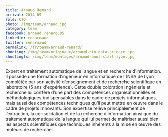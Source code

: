 ```yaml
---
title: Arnaud Renard
arrival: 2014-09
role: CTO
photo: /img/team/arnaud.jpg
category: team
facebook: arnaud.renard.85
linkedin: renarnaud
twitter: renarnaud
permalink: /fr/team/arnaud-renard/
shooting: /img/team/originaux/arnaud-cto-data-science.jpg
shootingfx: /img/team/montages/arnaud-boot-start-lyon.jpg
---
```

Expert en traitement automatique de langue et en recherche d'information. Il possède une formation
d’ingénieur en informatique de l’INSA de Lyon complétée par son activité d’enseignement et de recherche
scientifique en laboratoire (5 ans d'expérience). Cette double coloration ingénierie et recherche lui confère
d’une part des compétences organisationnelles et méthodologiques indispensables dans le cadre de
projets informatiques, mais aussi des compétences techniques qu’il peut mettre en œuvre dans le cadre de
projets innovants. Son expertise relève principalement de l’extraction, la consolidation et de la recherche d’information
ainsi que du traitement automatique de la langue qui lui permet de maîtriser aussi bien les aspects scientifiques que
techniques inhérents à la mise en œuvre des moteurs de recherche.
